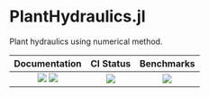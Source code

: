 # PlantHydraulics.jl

Plant hydraulics using numerical method.

| Documentation                                   | CI Status             | Benchmarks            |
|:-----------------------------------------------:|:---------------------:|:---------------------:|
| [![][dev-img]][dev-url] [![][rel-img]][rel-url] | [![][ci-img]][ci-url] | [![][bm-img]][bm-url] |

[dev-img]: https://img.shields.io/badge/docs-dev-blue.svg
[dev-url]: https://Yujie-W.github.io/PlantHydraulics.jl/dev/

[rel-img]: https://img.shields.io/badge/docs-stable-blue.svg
[rel-url]: https://Yujie-W.github.io/PlantHydraulics.jl/stable/

[ci-img]: https://github.com/Yujie-W/PlantHydraulics.jl/workflows/JuliaStable/badge.svg?branch=master
[ci-url]: https://github.com/Yujie-W/PlantHydraulics.jl/actions?query=branch%3A"master"++workflow%3A"JuliaStable"

[bm-img]: https://github.com/Yujie-W/PlantHydraulics.jl/workflows/Benchmarks/badge.svg?branch=master
[bm-url]: https://github.com/Yujie-W/PlantHydraulics.jl/actions?query=branch%3A"master"++workflow%3A"Benchmarks"
